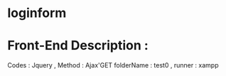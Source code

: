 # loginform

# Front-End Description : 

Codes : Jquery , Method : Ajax'GET 
folderName : test0 , runner : xampp
